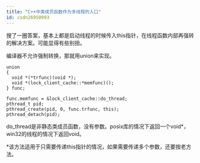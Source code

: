 ```yaml
---
title: "C++中类成员函数作为多线程的入口"
id: csdn26950993
---
```


搜了一圈答案，基本上都是启动线程的时候传入this指针，在线程函数内部再强转的解决方案。可能显得有些别扭。

编译器不允许强制转换，那就用union来实现。

```
union
{
  void *(*trfunc)(void *);
  void *(lock_client_cache::*memfunc)();
} func;

func.memfunc = &lock_client_cache::do_thread;
pthread_t pid;
pthread_create(pid, 0, func.trfunc, this);
pthread_detach(pid);
```

do_thread是非静态类成员函数，没有参数。posix库的情况下返回一个void*，win32的线程的情况下返回void。

*该方法适用于只需要传递this指针的情况，如果需要传递多个参数，还要按老方法。